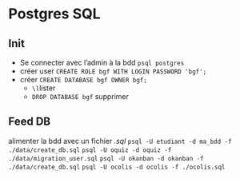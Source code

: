 # Postgres SQL

## Init

- Se connecter avec l’admin à la bdd `psql postgres`
- créer user `CREATE ROLE bgf WITH LOGIN PASSWORD 'bgf';`
- créer  `CREATE DATABASE bgf OWNER bgf;`
    - `\l`lister  
    - `DROP DATABASE bgf` supprimer 


## Feed DB
alimenter la bdd avec un fichier *.sql*
    `psql -U etudiant -d ma_bdd -f ./data/create_db.sql`
    `psql -U oquiz -d oquiz -f ./data/migration_user.sql`
    `psql -U okanban -d okanban -f ./data/create_db.sql`
    `psql -U ocolis -d ocolis -f ./ocolis.sql`






